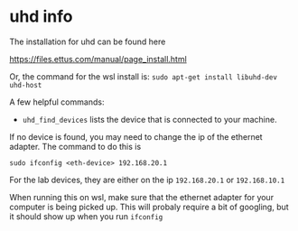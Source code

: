 # uhd info


The installation for uhd can be found here

https://files.ettus.com/manual/page_install.html

Or, the command for the wsl install is: `sudo apt-get install libuhd-dev uhd-host`


A few helpful commands:
* `uhd_find_devices` lists the device that is connected to your machine.


If no device is found, you may need to change the ip of the ethernet adapter. The command to do this is

`sudo ifconfig <eth-device> 192.168.20.1`

For the lab devices, they are either on the ip `192.168.20.1` or `192.168.10.1`

When running this on wsl, make sure that the ethernet adapter for your computer is being picked up.
This will probaly require a bit of googling, but it should show up when you run `ifconfig`
